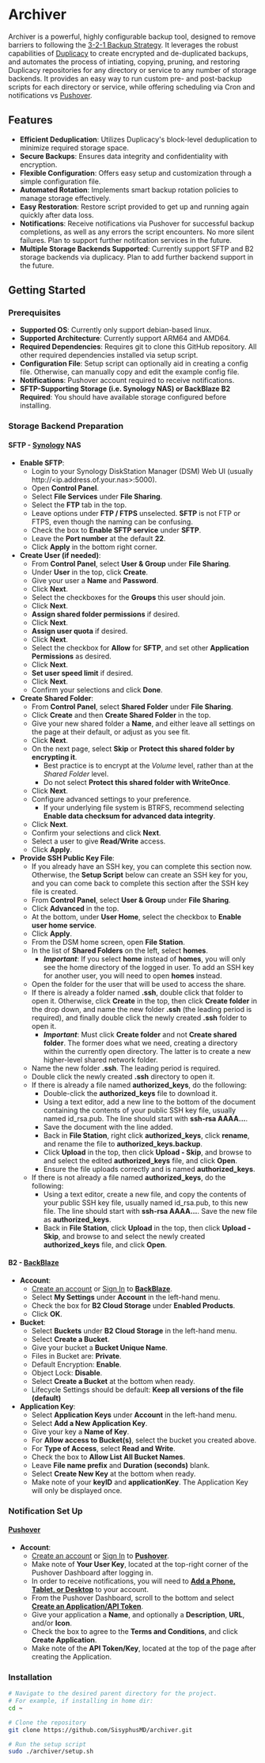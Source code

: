 # Archiver

Archiver is a powerful, highly configurable backup tool, designed to remove barriers to following the [3-2-1 Backup Strategy](https://www.backblaze.com/blog/the-3-2-1-backup-strategy/). It leverages the robust capabilities of [Duplicacy](https://github.com/gilbertchen/duplicacy) to create encrypted and de-duplicated backups, and automates the process of intiating, copying, pruning, and restoring Duplicacy repositories for any directory or service to any number of storage backends. It provides an easy way to run custom pre- and post-backup scripts for each directory or service, while offering scheduling via Cron and notifications vs [Pushover](https://pushover.net).

## Features

- **Efficient Deduplication**: Utilizes Duplicacy's block-level deduplication to minimize required storage space.
- **Secure Backups**: Ensures data integrity and confidentiality with encryption.
- **Flexible Configuration**: Offers easy setup and customization through a simple configuration file.
- **Automated Rotation**: Implements smart backup rotation policies to manage storage effectively.
- **Easy Restoration**: Restore script provided to get up and running again quickly after data loss.
- **Notifications**: Receive notifications via Pushover for successful backup completions, as well as any errors the script encounters. No more silent failures. Plan to support further notifcation services in the future.
- **Multiple Storage Backends Supported**: Currently support SFTP and B2 storage backends via duplicacy. Plan to add further backend support in the future.

## Getting Started

### Prerequisites

- **Supported OS**: Currently only support debian-based linux.
- **Supported Architecture**: Currently support ARM64 and AMD64.
- **Required Dependencies**: Requires git to clone this GitHub repository. All other required dependencies installed via setup script.
- **Configuration File**: Setup script can optionally aid in creating a config file. Otherwise, can manually copy and edit the example config file.
- **Notifications**: Pushover account required to receive notifications.
- **SFTP-Supporting Storage (i.e. Synology NAS) or BackBlaze B2 Required**: You should have available storage configured before installing.

### Storage Backend Preparation

#### SFTP - [Synology](https://www.synology.com/en-us) NAS
- **Enable SFTP**:
  - Login to your Synology DiskStation Manager (DSM) Web UI (usually http://<ip.address.of.your.nas>:5000).
  - Open **Control Panel**.
  - Select **File Services** under **File Sharing**.
  - Select the **FTP** tab in the top.
  - Leave options under **FTP / FTPS** unselected. **SFTP** is not FTP or FTPS, even though the naming can be confusing.
  - Check the box to **Enable SFTP service** under **SFTP**.
  - Leave the **Port number** at the default **22**.
  - Click **Apply** in the bottom right corner.
- **Create User (if needed)**:
  - From **Control Panel**, select **User & Group** under **File Sharing**.
  - Under **User** in the top, click **Create**.
  - Give your user a **Name** and **Password**.
  - Click **Next**.
  - Select the checkboxes for the **Groups** this user should join.
  - Click **Next**.
  - **Assign shared folder permissions** if desired.
  - Click **Next**.
  - **Assign user quota** if desired.
  - Click **Next**.
  - Select the checkbox for **Allow** for **SFTP**, and set other **Application Permissions** as desired.
  - Click **Next**.
  - **Set user speed limit** if desired.
  - Click **Next**.
  - Confirm your selections and click **Done**.
- **Create Shared Folder**:
  - From **Control Panel**, select **Shared Folder** under **File Sharing**.
  - Click **Create** and then **Create Shared Folder** in the top.
  - Give your new shared folder a **Name**, and either leave all settings on the page at their default, or adjust as you see fit.
  - Click **Next**.
  - On the next page, select **Skip** or **Protect this shared folder by encrypting it**.
    - Best practice is to encrypt at the *Volume* level, rather than at the *Shared Folder* level.
    - Do not select **Protect this shared folder with WriteOnce**.
  - Click **Next**.
  - Configure advanced settings to your preference.
    - If your underlying file system is BTRFS, recommend selecting **Enable data checksum for advanced data integrity**.
  - Click **Next**.
  - Confirm your selections and click **Next**.
  - Select a user to give **Read/Write** access.
  - Click **Apply**.
- **Provide SSH Public Key File**:
  - If you already have an SSH key, you can complete this section now. Otherwise, the **Setup Script** below can create an SSH key for you, and you can come back to complete this section after the SSH key file is created.
  - From **Control Panel**, select **User & Group** under **File Sharing**.
  - Click **Advanced** in the top.
  - At the bottom, under **User Home**, select the checkbox to **Enable user home service**.
  - Click **Apply**.
  - From the DSM home screen, open **File Station**.
  - In the list of **Shared Folders** on the left, select **homes**.
    - ***Important***: If you select **home** instead of **homes**, you will only see the home directory of the logged in user. To add an SSH key for another user, you will need to open **homes** instead.
  - Open the folder for the user that will be used to access the share.
  - If there is already a folder named **.ssh**, double click that folder to open it. Otherwise, click **Create** in the top, then click **Create folder** in the drop down, and name the new folder **.ssh** (the leading period is required), and finally double click the newly created **.ssh** folder to open it.
    - ***Important***: Must click **Create folder** and not **Create shared folder**. The former does what we need, creating a directory within the currently open directory. The latter is to create a new higher-level shared network folder.
  - Name the new folder **.ssh**. The leading period is required.
  - Double click the newly created **.ssh** directory to open it.
  - If there is already a file named **authorized_keys**, do the following:
    - Double-click the **authorized_keys** file to download it.
    - Using a text editor, add a new line to the bottom of the document containing the contents of your public SSH key file, usually named id_rsa.pub. The line should start with **ssh-rsa AAAA...**.
    - Save the document with the line added.
    - Back in **File Station**, right click **authorized_keys**, click **rename**, and rename the file to **authorized_keys.backup**.
    - Click **Upload** in the top, then click **Upload - Skip**, and browse to and select the edited **authorized_keys** file, and click **Open**.
    - Ensure the file uploads correctly and is named **authorized_keys**.
  - If there is not already a file named **authorized_keys**, do the following:
    - Using a text editor, create a new file, and copy the contents of your public SSH key file, usually named id_rsa.pub, to this new file. The line should start with **ssh-rsa AAAA...**.  Save the new file as **authorized_keys**.
    - Back in **File Station**, click **Upload** in the top, then click **Upload - Skip**, and browse to and select the newly created **authorized_keys** file, and click **Open**.

#### B2 - [BackBlaze](https://www.backblaze.com/)
- **Account**:
  - [Create an account](https://www.backblaze.com/sign-up/cloud-storage) or [Sign In](https://secure.backblaze.com/user_signin.htm) to **[BackBlaze](https://www.backblaze.com/)**.
  - Select **My Settings** under **Account** in the left-hand menu.
  - Check the box for **B2 Cloud Storage** under **Enabled Products**.
  - Click **OK**.
- **Bucket**:
  - Select **Buckets** under **B2 Cloud Storage** in the left-hand menu.
  - Select **Create a Bucket**.
  - Give your bucket a **Bucket Unique Name**.
  - Files in Bucket are: **Private**.
  - Default Encryption: **Enable**.
  - Object Lock: **Disable**.
  - Select **Create a Bucket** at the bottom when ready.
  - Lifecycle Settings should be default: **Keep all versions of the file (default)**
- **Application Key**:
  - Select **Application Keys** under **Account** in the left-hand menu.
  - Select **Add a New Application Key**.
  - Give your key a **Name of Key**.
  - For **Allow access to Bucket(s)**, select the bucket you created above.
  - For **Type of Access**, select **Read and Write**.
  - Check the box to **Allow List All Bucket Names**.
  - Leave **File name prefix** and **Duration (seconds)** blank.
  - Select **Create New Key** at the bottom when ready.
  - Make note of your **keyID** and **applicationKey**. The Application Key will only be displayed once.

### Notification Set Up

#### [Pushover](https://pushover.net)
- **Account**:
  - [Create an account](https://pushover.net/signup) or [Sign In](https://pushover.net/login) to **[Pushover](https://pushover.net)**.
  - Make note of **Your User Key**, located at the top-right corner of the Pushover Dashboard after logging in.
  - In order to receive notifications, you will need to **[Add a Phone, Tablet, or Desktop](https://pushover.net/clients)** to your account.
  - From the Pushover Dashboard, scroll to the bottom and select **[Create an Application/API Token](https://pushover.net/apps/build)**.
  - Give your application a **Name**, and optionally a **Description**, **URL**, and/or **Icon**.
  - Check the box to agree to the **Terms and Conditions**, and click **Create Application**.
  - Make note of the **API Token/Key**, located at the top of the page after creating the Application.

### Installation

```bash
# Navigate to the desired parent directory for the project.
# For example, if installing in home dir:
cd ~

# Clone the repository
git clone https://github.com/SisyphusMD/archiver.git

# Run the setup script
sudo ./archiver/setup.sh
